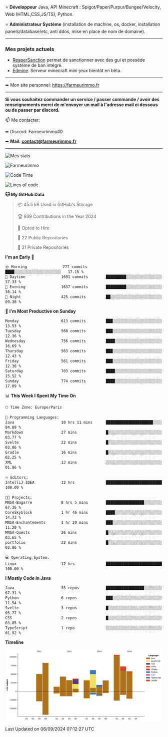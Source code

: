 ⭐ **Développeur** Java, API Minecraft : Spigot/Paper/Purpur/Bungee/Velocity, Web (HTML,CSS,JS/TS), Python.

⭐ **Administrateur Système** (installation de machine, os, docker, installation panels/database/etc, anti ddos, mise en place de nom de domaine).

---

### Mes projets actuels
- [ReaperSanction](https://www.spigotmc.org/resources/reapersanction.89580/) permet de sanctionner avec des gui et possède système de ban intégré.
- [Edmine](https://edmine.net). Serveur minecraft mini-jeux bientôt en bêta.

---

➥ Mon site personnel: https://farmeurimmo.fr

---

**Si vous souhaitez commander un service / passer commande / avoir des renseignements merci de m'envoyer un mail à l'adresse mail ci dessous ou de passer par discord.**

📫 Me contacter:
 
   ➥ Discord: Farmeurimmo#0
   
   ➥ **Mail: contact@farmeurimmo.fr**

---

![Mes stats](https://github-readme-stats.farmeurimmo.fr/api?username=Farmeurimmo&count_private=true&show_icons=true&theme=radical)

<img src="https://komarev.com/ghpvc/?username=Farmeurimmo" alt="Farmeurimmo" />

<!--START_SECTION:waka-->
![Code Time](http://img.shields.io/badge/Code%20Time-1%2C535%20hrs%2034%20mins-blue)

![Lines of code](https://img.shields.io/badge/From%20Hello%20World%20I%27ve%20Written-637.5%20thousand%20lines%20of%20code-blue)

**🐱 My GitHub Data** 

> 📦 45.5 kB Used in GitHub's Storage 
 > 
> 🏆 939 Contributions in the Year 2024
 > 
> 💼 Opted to Hire
 > 
> 📜 22 Public Repositories 
 > 
> 🔑 21 Private Repositories 
 > 
**I'm an Early 🐤** 

```text
🌞 Morning                777 commits         ████░░░░░░░░░░░░░░░░░░░░░   17.15 % 
🌆 Daytime                1691 commits        █████████░░░░░░░░░░░░░░░░   37.33 % 
🌃 Evening                1637 commits        █████████░░░░░░░░░░░░░░░░   36.14 % 
🌙 Night                  425 commits         ██░░░░░░░░░░░░░░░░░░░░░░░   09.38 % 
```
📅 **I'm Most Productive on Sunday** 

```text
Monday                   613 commits         ███░░░░░░░░░░░░░░░░░░░░░░   13.53 % 
Tuesday                  560 commits         ███░░░░░░░░░░░░░░░░░░░░░░   12.36 % 
Wednesday                756 commits         ████░░░░░░░░░░░░░░░░░░░░░   16.69 % 
Thursday                 563 commits         ███░░░░░░░░░░░░░░░░░░░░░░   12.43 % 
Friday                   561 commits         ███░░░░░░░░░░░░░░░░░░░░░░   12.38 % 
Saturday                 703 commits         ████░░░░░░░░░░░░░░░░░░░░░   15.52 % 
Sunday                   774 commits         ████░░░░░░░░░░░░░░░░░░░░░   17.09 % 
```


📊 **This Week I Spent My Time On** 

```text
🕑︎ Time Zone: Europe/Paris

💬 Programming Languages: 
Java                     10 hrs 11 mins      █████████████████████░░░░   84.89 % 
Markdown                 27 mins             █░░░░░░░░░░░░░░░░░░░░░░░░   03.77 % 
Svelte                   22 mins             █░░░░░░░░░░░░░░░░░░░░░░░░   03.06 % 
Gradle                   16 mins             █░░░░░░░░░░░░░░░░░░░░░░░░   02.25 % 
XML                      13 mins             ░░░░░░░░░░░░░░░░░░░░░░░░░   01.86 % 

🔥 Editors: 
IntelliJ IDEA            12 hrs              █████████████████████████   100.00 % 

🐱‍💻 Projects: 
MNSA-Bagarre             8 hrs 5 mins        █████████████████░░░░░░░░   67.36 % 
CoreSkyblock             1 hr 46 mins        ████░░░░░░░░░░░░░░░░░░░░░   14.73 % 
MNSA-Enchantements       1 hr 20 mins        ███░░░░░░░░░░░░░░░░░░░░░░   11.20 % 
MNSA-Quests              26 mins             █░░░░░░░░░░░░░░░░░░░░░░░░   03.65 % 
portfolio                22 mins             █░░░░░░░░░░░░░░░░░░░░░░░░   03.06 % 

💻 Operating System: 
Linux                    12 hrs              █████████████████████████   100.00 % 
```

**I Mostly Code in Java** 

```text
Java                     35 repos            █████████████████░░░░░░░░   67.31 % 
Python                   6 repos             ███░░░░░░░░░░░░░░░░░░░░░░   11.54 % 
Svelte                   3 repos             █░░░░░░░░░░░░░░░░░░░░░░░░   05.77 % 
CSS                      2 repos             █░░░░░░░░░░░░░░░░░░░░░░░░   03.85 % 
TypeScript               1 repo              ░░░░░░░░░░░░░░░░░░░░░░░░░   01.92 % 
```



**Timeline**

![Lines of Code chart](https://raw.githubusercontent.com/Farmeurimmo/Farmeurimmo/main/assets/bar_graph.png)


 Last Updated on 06/09/2024 07:12:27 UTC
<!--END_SECTION:waka-->
